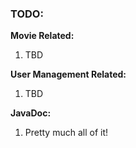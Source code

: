 <h3>TODO:</h3>

<b>Movie Related:</b>
<ol>
<li>TBD</li>
</ol>

<b>User Management Related:</b>
<ol>
<li>TBD</li>
</ol>

<b>JavaDoc:</b>
<ol>
<li>Pretty much all of it!</li>
</ol>

